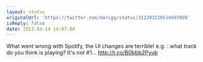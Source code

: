 ```yaml
---
layout: status
originalUrl: 'https://twitter.com/marcgg/status/312203226516697089'
isReply: false
date: 2013-03-14 14:07:04
---
```


What went wrong with Spotify, the UI changes are terrible! e.g. : what track do you think is playing? It's not #1…  http://t.co/B0bbb2Pyub
